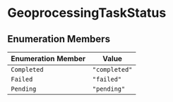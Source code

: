 # GeoprocessingTaskStatus

## Enumeration Members

| Enumeration Member | Value         |
| ------------------ | ------------- |
| `Completed`        | `"completed"` |
| `Failed`           | `"failed"`    |
| `Pending`          | `"pending"`   |

